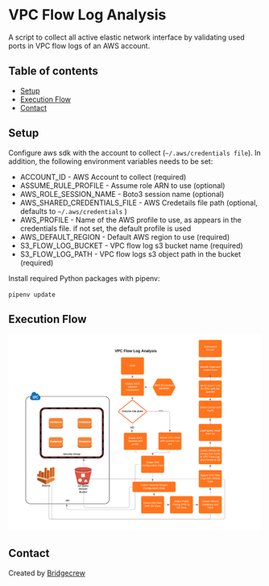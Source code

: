 # VPC Flow Log Analysis
A script to collect all active elastic network interface by validating used ports
in VPC flow logs of an AWS account.
## Table of contents
* [Setup](#setup)
* [Execution Flow](#execution)
* [Contact](#contact)


## Setup
Configure aws sdk with the account to collect (`~/.aws/credentials file`).
In addition, the following environment variables needs to be set:

* ACCOUNT_ID - AWS Account to collect (required)
* ASSUME_RULE_PROFILE - Assume role ARN to use (optional)
* AWS_ROLE_SESSION_NAME - Boto3 session name (optional)
* AWS_SHARED_CREDENTIALS_FILE - AWS Credetails file path (optional, defaults to `~/.aws/credentials` )
* AWS_PROFILE - Name of the AWS profile to use, as appears in the credentials file. if not set, the default profile is used
* AWS_DEFAULT_REGION - Default AWS region to use (required)
* S3_FLOW_LOG_BUCKET - VPC flow log s3 bucket name (required)
* S3_FLOW_LOG_PATH - VPC flow logs s3 object path in the bucket (required)

Install required Python packages with pipenv:

`pipenv update`

## Execution Flow

![Alt text](assets/flow_chart.png?raw=true "Title")

## Contact
Created by [Bridgecrew](https://www.bridgecrew.io)
